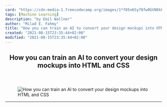 ```yaml
---
card: "https://cdn-media-1.freecodecamp.org/images/1*f85n6Sy78fw0GVN8kF1mLQ.jpeg"
tags: [Machine Learning]
description: "by Emil Wallner"
author: "Milad E. Fahmy"
title: "How you can train an AI to convert your design mockups into HTML and CSS"
created: "2021-08-15T23:35:44+02:00"
modified: "2021-08-15T23:35:44+02:00"
---
```

<div class="site-wrapper">
<main id="site-main" class="site-main outer">
<div class="inner">
<article class="post-full post tag-machine-learning tag-data-science tag-programming tag-deep-learning tag-design ">
<header class="post-full-header">
<h1 class="post-full-title">How you can train an AI to convert your design mockups into HTML and CSS</h1>
</header>
<figure class="post-full-image">
<picture>
<source media="(max-width: 700px)" sizes="1px" srcset="data:image/gif;base64,R0lGODlhAQABAIAAAAAAAP///yH5BAEAAAAALAAAAAABAAEAAAIBRAA7 1w">
<source media="(min-width: 701px)" sizes="(max-width: 800px) 400px,
(max-width: 1170px) 700px,
1400px" srcset="https://cdn-media-1.freecodecamp.org/images/1*f85n6Sy78fw0GVN8kF1mLQ.jpeg 300w,
https://cdn-media-1.freecodecamp.org/images/1*f85n6Sy78fw0GVN8kF1mLQ.jpeg 600w,
https://cdn-media-1.freecodecamp.org/images/1*f85n6Sy78fw0GVN8kF1mLQ.jpeg 1000w,
https://cdn-media-1.freecodecamp.org/images/1*f85n6Sy78fw0GVN8kF1mLQ.jpeg 2000w">
<img onerror="this.style.display='none'" src="https://cdn-media-1.freecodecamp.org/images/1*f85n6Sy78fw0GVN8kF1mLQ.jpeg" alt="How you can train an AI to convert your design mockups into HTML and CSS">
</picture>
</figure>
<section class="post-full-content">
<div class="post-content medium-migrated-article">
</div>
<hr>
</section>
</article>
</div>
</main>
</div>
<!-- Google Tag Manager (noscript) -->
<!-- End Google Tag Manager (noscript) -->
